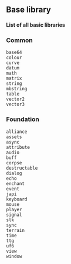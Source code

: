 ## Base library

#### List of all basic libraries

### Common

```text
base64
colour
curve
datum
math
matrix
string
mbstring
table
vector2
vector3
```

### Foundation

```text
alliance
assets
async
attribute
audio
buff
corpse
destructable
dialog
echo
enchant
event
japi
keyboard
mouse
player
signal
slk
sync
terrain
time
ttg
uf6
view
window
```
